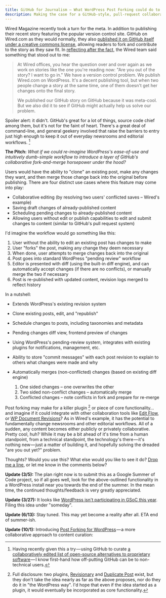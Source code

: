 ```yaml
---
title: GitHub for Journalism — What WordPress Post Forking could do to Editorial Workflows
description: Making the case for a GitHub-style, pull-request collaboration model within the popular WordPress CMS
---
```


Wired Magazine recently took a turn for the meta. In addition to publishing their recent story featuring the popular version control site. GitHub on Wired.com as they would normally, they also [published it on GitHub itself under a creative commons license](https://github.com/WiredEnterprise/Lord-of-the-Files), allowing readers to fork and contribute to the story as they saw fit. In [reflecting after the fact](http://www.wired.com/wiredenterprise/2012/02/github-revisited/?utm_source=feedburner&utm_medium=feed&utm_campaign=Feed%3A+wired%2Findex+%28Wired%3A+Index+3+%28Top+Stories+2%29%29), the Wired team said something that stood out to me:

> At Wired offices, you hear the question over and over again as we work on stories like the one you're reading now: "Are you out of the story? I want to go in." We have a version control problem. We publish Wired.com on WordPress. It's a decent publishing tool, but when two people change a story at the same time, one of them doesn't get her changes onto the final story.
>
> We published our GitHub story on GitHub because it was meta-cool. But we also did it to see if GitHub might actually help us solve our problem.

Spoiler alert: it didn't. GitHub's great for a lot of things, source code chief among them, but it's not for the faint of heart. There's a great deal of command-line, and general geekery involved that raise the barriers to entry just high enough to keep it out of everyday newsrooms and editorial workflows. [^1]

**The Pitch:** *What if we could re-imagine WordPress's ease-of-use and intuitively dumb-simple workflow to introduce a layer of GitHub's collaborative fork-and-merge horsepower under the hood?*

Users would have the ability to "clone" an existing post, make any changes they want, and then merge those change back into the original before publishing. There are four distinct use cases where this feature may come into play:

* Collaborative editing (by resolving two users' conflicted saves – Wired's example)
* Saving draft changes of already-published content
* Scheduling pending changes to already-published content
* Allowing users without edit or publish capabilities to edit and submit changes to content (similar to GitHub's pull request system)

I'd imagine the workflow would go something like this:

1. User without the ability to edit an existing post has changes to make
2. User "forks" the post, making any change they deem necessary
3. When done, user attempts to merge changes back into the original
4. Post goes into standard WordPress "pending review" workflow
5. Editor is presented with diff (using the built-in diff engine), and can automatically accept changes (if there are no conflicts), or manually merge the two if necessary
6. Post is re-published with updated content, revision logs merged to reflect history

In a nutshell:

* Extends WordPress's existing revision system
* Clone existing posts, edit, and "republish"
* Schedule changes to posts, including taxonomies and metadata
* Pending changes diff view, frontend preview of changes
* Using WordPress's pending-review system, integrates with existing plugins for notifications, management, etc.
* Ability to store "commit messages" with each post revision to explain to others what changes were made and why
* Automatically merges (non-conflicted) changes (based on existing diff engine)

  1. One sided changes – one overwrites the other
  2. Two sided non-conflict changes – automatically merge
  3. Conflicted changes – note conflicts in fork and prepare for re-merge

Post forking may make for a killer plugin [^2] or piece of core functionality… and imagine if it could integrate with other collaboration tools like [Edit Flow](http://editflow.org/), or [WP Document Revisions](https://ben.balter.com/2011/08/29/wp-document-revisions-document-management-version-control-wordpress/)? As in Wired's example, it has the potential to fundamentally change newsrooms and other editorial workflows. All of a sudden, any content becomes either publicly or privately collaborative. Pretty cool, huh? While it may be a bit ahead of it's time from a human standpoint, from a technical standpoint, the technology's there — it's nothing new — just a matter of building it, and hopefully solving the dreaded "are you out yet?" problem.

Thoughts? Would you use this? What else would you like to see it do? [Drop me a line](https://ben.balter.com/contact/), or let me know in the comments below?

**Update (3/5):** The plan right now is to submit this as a Google Summer of Code project, so if all goes well, look for the above-outlined functionality in a WordPress install near you towards the end of the summer. In the mean time, the continued thoughts/feedback is very greatly appreciated.

**Update (3/27):** It looks like [WordPress isn't participating in GSoC this year](http://wpdevel.wordpress.com/2012/03/16/no-gsoc-2012/). Filing this idea under "someday".

**Update (6/13):** Stay tuned. This may yet become a reality after all. ETA end of summer-ish.

**Update (10/1):** Introducing [Post Forking for WordPress](http://postforking.wordpress.com/2012/10/01/introducing-post-forking-for-wordpress/) — a more collaborative approach to content curation:

[^1]: Having recently given this a try — using GitHub to curate [a collaboratively edited list of open-source alternatives to proprietary software](https://ben.balter.com/2012/02/27/open-source-alternatives-to-proprietary-enterprise-software/) — I know first-hand how off-putting GitHub can be to non-technical users.

[^2]: Full disclosure: two plugins, [Revisionary](http://wordpress.org/extend/plugins/revisionary/) and [Duplicate Post](http://wordpress.org/extend/plugins/duplicate-post/) exist, but they don't take the idea nearly as far as the above proposes, nor do they do it in "the WordPress way". I'd hope that even if the idea started as a plugin, it would eventually be incorporated as core functionality.
